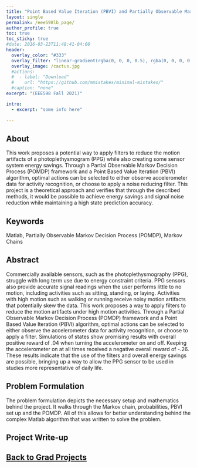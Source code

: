 ```yaml
---
title: "Point Based Value Iteration (PBVI) and Partially Observable Markov Decision Process (POMDP) for Motion Artifact and Sensor System Energy Savings"
layout: single
permalink: /eee598lb_page/
author_profile: true
toc: true
toc_sticky: true
#date: 2016-03-23T11:48:41-04:00
header:
  overlay_color: "#333"
  overlay_filter: "linear-gradient(rgba(0, 0, 0, 0.5), rgba(0, 0, 0, 0.5))"
  overlay_image: /cactus.jpg
  #actions:
  #  - label: "Download"
  #    url: "https://github.com/mmistakes/minimal-mistakes/"
  #caption: "none"
excerpt: "(EEE598 Fall 2021)"

intro: 
  - excerpt: "some info here"   
   
---
```


## About
This work proposes a potential way to apply filters to reduce the motion artifacts of a photoplethysmogram (PPG) while also creating some sensor system energy savings. Through a Partial Observable Markov Decision Process (POMDP) framework and a Point Based Value Iteration (PBVI) algorithm, optimal actions can be selected to either observe accelerometer data for activity recognition, or choose to apply a noise reducing filter. This project is a theoretical approach and verifies that through the described methods, it would be possible to achieve energy savings and signal noise reduction while maintaining a high state prediction accuracy.

## Keywords
Matlab, Partially Observable Markov Decision Process (POMDP), Markov Chains

## Abstract
Commercially available sensors, such as the photoplethysmography (PPG), struggle with long term use due to energy constraint criteria. PPG sensors also provide accurate signal readings when the user performs little to no motion, including activities such as sitting, standing, or laying. Activities
with high motion such as walking or running receive noisy motion artifacts that potentially skew the data. This work proposes a way to apply filters to reduce the motion artifacts under high motion activities. Through a Partial Observable Markov Decision Process (POMDP) framework and a Point Based Value Iteration (PBVI) algorithm, optimal actions can be selected to either observe the accelerometer data for activity recognition, or choose to apply a filter. Simulations of states show promising results with overall positive reward of .04 when turning the accelerometer on and off. Keeping the accelerometer on at all times received a negative overall reward of -.26. These results indicate that the use of the filters and overall energy savings are possible, bringing up a way to allow the PPG sensor to be used in studies more representative of daily life.

## Problem Formulation
The problem formulation depicts the necessary setup and mathematics behind the project. It walks through the Markov chain, probabilities, PBVI set up and the POMDP. All of this allows for better understanding behind the complex Matlab algorithm that was written to solve the problem.
<object data="{{ site.url }}{{ site.baseurl }}/_pages/graduate/EEE598LB/Projectsetupformulation.pdf" width="1000" height="1000" type='application/pdf'></object>

## Project Write-up
<object data="{{ site.url }}{{ site.baseurl }}/_pages/graduate/EEE598LB/EEE598_FinalProject_POMDP.pdf" width="1000" height="1000" type='application/pdf'></object>

## [Back to Grad Projects](/grad_projects/)
